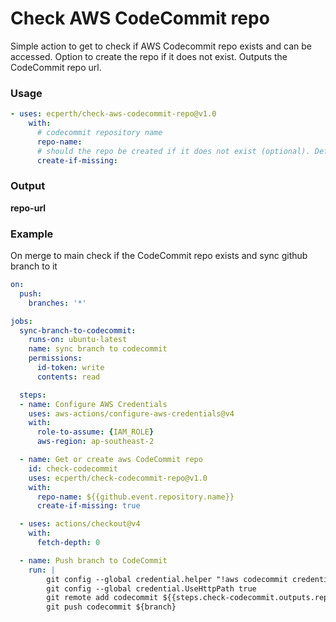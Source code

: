 # Check AWS CodeCommit repo #

Simple action to get to check if AWS Codecommit repo exists and can be accessed. Option to create the repo if it does not exist. Outputs the CodeCommit repo url. 

### Usage ###
```yml
- uses: ecperth/check-aws-codecommit-repo@v1.0
    with:
      # codecommit repository name
      repo-name:
      # should the repo be created if it does not exist (optional). Default is false
      create-if-missing:
```

### Output ###
**repo-url**

### Example ###

On merge to main check if the CodeCommit repo exists and sync github branch to it

```yml
on: 
  push:
    branches: '*'

jobs:
  sync-branch-to-codecommit:
    runs-on: ubuntu-latest
    name: sync branch to codecommit
    permissions:
      id-token: write
      contents: read

  steps:
  - name: Configure AWS Credentials
    uses: aws-actions/configure-aws-credentials@v4
    with:
      role-to-assume: {IAM_ROLE}
      aws-region: ap-southeast-2

  - name: Get or create aws CodeCommit repo
    id: check-codecommit
    uses: ecperth/check-codecommit-repo@v1.0
    with:
      repo-name: ${{github.event.repository.name}}
      create-if-missing: true

  - uses: actions/checkout@v4
    with:
      fetch-depth: 0

  - name: Push branch to CodeCommit
    run: |
        git config --global credential.helper "!aws codecommit credential-helper $@"
        git config --global credential.UseHttpPath true
        git remote add codecommit ${{steps.check-codecommit.outputs.repo-url}}
        git push codecommit ${branch}
```
